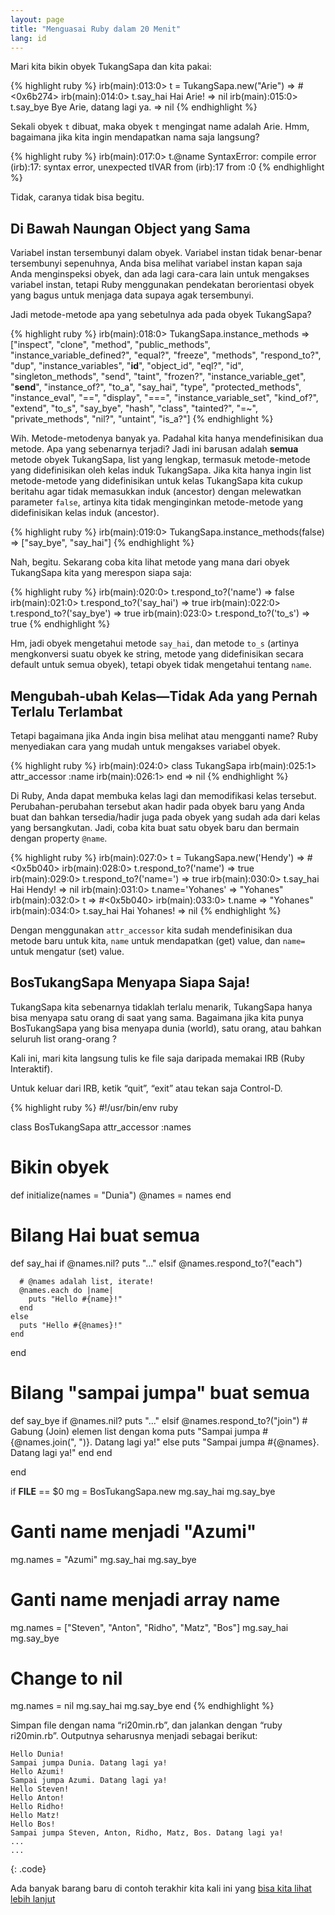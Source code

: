```yaml
---
layout: page
title: "Menguasai Ruby dalam 20 Menit"
lang: id
---
```


Mari kita bikin obyek TukangSapa dan kita pakai:

{% highlight ruby %}
irb(main):013:0> t = TukangSapa.new("Arie")
=> #<0x6b274>
irb(main):014:0> t.say_hai
Hai Arie!
=> nil
irb(main):015:0> t.say_bye
Bye Arie, datang lagi ya.
=> nil
{% endhighlight %}

Sekali obyek `t` dibuat, maka obyek `t` mengingat name adalah Arie. Hmm,
bagaimana jika kita ingin mendapatkan nama saja langsung?

{% highlight ruby %}
irb(main):017:0> t.@name
SyntaxError: compile error
(irb):17: syntax error, unexpected tIVAR
        from (irb):17
        from :0
{% endhighlight %}

Tidak, caranya tidak bisa begitu.

## Di Bawah Naungan Object yang Sama

Variabel instan tersembunyi dalam obyek. Variabel instan tidak
benar-benar tersembunyi sepenuhnya, Anda bisa melihat variabel instan
kapan saja Anda menginspeksi obyek, dan ada lagi cara-cara lain untuk
mengakses variabel instan, tetapi Ruby menggunakan pendekatan
berorientasi obyek yang bagus untuk menjaga data supaya agak
tersembunyi.

Jadi metode-metode apa yang sebetulnya ada pada obyek TukangSapa?

{% highlight ruby %}
irb(main):018:0> TukangSapa.instance_methods
=> ["inspect", "clone", "method", "public_methods", 
"instance_variable_defined?", "equal?", "freeze", "methods", 
"respond_to?", "dup", "instance_variables", "__id__", 
"object_id", "eql?", "id", "singleton_methods", 
"send", "taint", "frozen?", "instance_variable_get", 
"__send__", "instance_of?", "to_a", "say_hai", 
"type", "protected_methods", "instance_eval", "==", 
"display", "===", "instance_variable_set", "kind_of?", 
"extend", "to_s", "say_bye", "hash", "class", 
"tainted?", "=~", "private_methods", "nil?", 
"untaint", "is_a?"]
{% endhighlight %}

Wih. Metode-metodenya banyak ya. Padahal kita hanya mendefinisikan dua
metode. Apa yang sebenarnya terjadi? Jadi ini barusan adalah **semua**
metode obyek TukangSapa, list yang lengkap, termasuk metode-metode yang
didefinisikan oleh kelas induk TukangSapa. Jika kita hanya ingin list
metode-metode yang didefinisikan untuk kelas TukangSapa kita cukup
beritahu agar tidak memasukkan induk (ancestor) dengan melewatkan
parameter `false`, artinya kita tidak menginginkan metode-metode yang
didefinisikan kelas induk (ancestor).

{% highlight ruby %}
irb(main):019:0> TukangSapa.instance_methods(false)
=> ["say_bye", "say_hai"]
{% endhighlight %}

Nah, begitu. Sekarang coba kita lihat metode yang mana dari obyek
TukangSapa kita yang merespon siapa saja:

{% highlight ruby %}
irb(main):020:0> t.respond_to?('name')
=> false
irb(main):021:0> t.respond_to?('say_hai')
=> true
irb(main):022:0> t.respond_to?('say_bye')
=> true
irb(main):023:0> t.respond_to?('to_s')
=> true
{% endhighlight %}

Hm, jadi obyek mengetahui metode `say_hai`, dan metode `to_s` (artinya
mengkonversi suatu obyek ke string, metode yang didefinisikan secara
default untuk semua obyek), tetapi obyek tidak mengetahui tentang
`name`.

## Mengubah-ubah Kelas—Tidak Ada yang Pernah Terlalu Terlambat

Tetapi bagaimana jika Anda ingin bisa melihat atau mengganti name? Ruby
menyediakan cara yang mudah untuk mengakses variabel obyek.

{% highlight ruby %}
irb(main):024:0> class TukangSapa
irb(main):025:1>   attr_accessor :name
irb(main):026:1> end
=> nil
{% endhighlight %}

Di Ruby, Anda dapat membuka kelas lagi dan memodifikasi kelas tersebut.
Perubahan-perubahan tersebut akan hadir pada obyek baru yang Anda buat
dan bahkan tersedia/hadir juga pada obyek yang sudah ada dari kelas yang
bersangkutan. Jadi, coba kita buat satu obyek baru dan bermain dengan
property `@name`.

{% highlight ruby %}
irb(main):027:0> t = TukangSapa.new('Hendy')
=> #<0x5b040>
irb(main):028:0> t.respond_to?('name')
=> true
irb(main):029:0> t.respond_to?('name=')
=> true
irb(main):030:0> t.say_hai             
Hai Hendy!
=> nil
irb(main):031:0> t.name='Yohanes'
=> "Yohanes"
irb(main):032:0> t
=> #<0x5b040>
irb(main):033:0> t.name
=> "Yohanes"
irb(main):034:0> t.say_hai
Hai Yohanes!
=> nil
{% endhighlight %}

Dengan menggunakan `attr_accessor` kita sudah mendefinisikan dua metode
baru untuk kita, `name` untuk mendapatkan (get) value, dan `name=` untuk
mengatur (set) value.

## BosTukangSapa Menyapa Siapa Saja!

TukangSapa kita sebenarnya tidaklah terlalu menarik, TukangSapa hanya
bisa menyapa satu orang di saat yang sama. Bagaimana jika kita punya
BosTukangSapa yang bisa menyapa dunia (world), satu orang, atau bahkan
seluruh list orang-orang ?

Kali ini, mari kita langsung tulis ke file saja daripada memakai IRB
(Ruby Interaktif).

Untuk keluar dari IRB, ketik “quit”, “exit” atau tekan saja Control-D.

{% highlight ruby %}
#!/usr/bin/env ruby

class BosTukangSapa
  attr_accessor :names

  # Bikin obyek
  def initialize(names = "Dunia")
    @names = names
  end

  # Bilang Hai buat semua
  def say_hai
    if @names.nil?
      puts "..."
    elsif @names.respond_to?("each")

      # @names adalah list, iterate!
      @names.each do |name|
        puts "Hello #{name}!"
      end
    else
      puts "Hello #{@names}!"
    end
  end

  # Bilang "sampai jumpa" buat semua
  def say_bye
    if @names.nil?
      puts "..."
    elsif @names.respond_to?("join")
      # Gabung (Join) elemen list dengan koma
      puts "Sampai jumpa #{@names.join(", ")}. Datang lagi ya!"
    else
      puts "Sampai jumpa #{@names}. Datang lagi ya!"
    end
  end

end

if __FILE__ == $0
  mg = BosTukangSapa.new
  mg.say_hai
  mg.say_bye

  # Ganti name menjadi "Azumi"
  mg.names = "Azumi"
  mg.say_hai
  mg.say_bye

  # Ganti name menjadi array name
  mg.names = ["Steven", "Anton", "Ridho", 
    "Matz", "Bos"]
  mg.say_hai
  mg.say_bye

  # Change to nil
  mg.names = nil
  mg.say_hai
  mg.say_bye
end
{% endhighlight %}

Simpan file dengan nama “ri20min.rb”, dan jalankan dengan “ruby
ri20min.rb”. Outputnya seharusnya menjadi sebagai berikut:

    Hello Dunia!
    Sampai jumpa Dunia. Datang lagi ya!
    Hello Azumi!
    Sampai jumpa Azumi. Datang lagi ya!
    Hello Steven!
    Hello Anton!
    Hello Ridho!
    Hello Matz!
    Hello Bos!
    Sampai jumpa Steven, Anton, Ridho, Matz, Bos. Datang lagi ya!
    ...
    ...
{: .code}

Ada banyak barang baru di contoh terakhir kita kali ini yang [bisa kita
lihat lebih lanjut](../4/)

